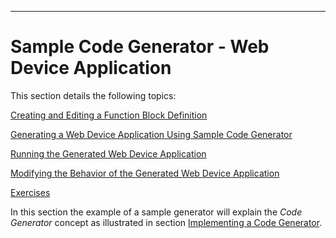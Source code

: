 -----

# Sample Code Generator - Web Device Application

This section details the following topics:

[Creating and Editing a Function Block Definition](../4/4.1/index.md)

[Generating a Web Device Application Using Sample Code Generator](../4/4.2/index.md)  

[Running the Generated Web Device Application](../4/4.3/index.md)

[Modifying the Behavior of the Generated Web Device Application](../4/4.4/index.md)   

[Exercises](../4/4.5/index.md) 

In this section the example of a sample generator will explain the *Code Generator* concept as illustrated in section [Implementing a Code Generator](../3/index.md).
